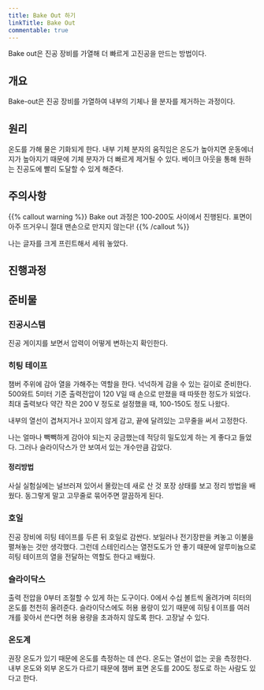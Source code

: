 ```yaml
---
title: Bake Out 하기
linkTitle: Bake Out
commentable: true
---
```


Bake out은 진공 장비를 가열해 더 빠르게 고진공을 만드는 방법이다.

<!--more-->

## 개요

Bake-out은 진공 장비를 가열하여 내부의 기체나 믈 분자를 제거하는 과정이다. 

## 원리

온도를 가해 물은 기화되게 한다. 내부 기체 분자의 움직임은 온도가 높아지면 운동에너지가 높아지기 때문에 기체 분자가 더 빠르게 제거될 수 있다. 베이크 아웃을 통해 원하는 진공도에 빨리 도달할 수 있게 해준다. 

## 주의사항

{{% callout warning %}}
Bake out 과정은 100-200도 사이에서 진행된다. 표면이 아주 뜨거우니 절대 맨손으로 만지지 않는다!
{{% /callout %}}

나는 글자를 크게 프린트해서 세워 놓았다.

## 진행과정

## 준비물
### 진공시스템
진공 게이지를 보면서 압력이 어떻게 변하는지 확인한다.

### 히팅 테이프
챔버 주위에 감아 열을 가해주는 역할을 한다. 넉넉하게 감을 수 있는 길이로 준비한다. 500와트 5미터 기준 출력전압이 120 V일 때 손으로 만졌을 때 따뜻한 정도가 되었다. 최대 출력보다 약간 작은 200 V 정도로 설정했을 때, 100-150도 정도 나왔다. 

내부의 열선이 겹쳐지거나 꼬이지 않게 감고, 끝에 달려있는 고무줄을 써서 고정한다.

나는 얼마나 빽빽하게 감아야 되는지 궁금했는데 적당히 밀도있게 하는 게 좋다고 들었다. 그러나 슬라이닥스가 안 보여서 있는 개수만큼 감았다. 

#### 정리방법
사실 실험실에는 널브러져 있어서 몰랐는데 새로 산 것 포장 상태를 보고 정리 방법을 배웠다. 동그랗게 말고 고무줄로 묶어주면 깔끔하게 된다.


### 호일
진공 장비에 히팅 테이프를 두른 뒤 호일로 감싼다. 보일러나 전기장판을 켜놓고 이불을 펼쳐놓는 것만 생각했다. 그런데 스테인리스는 열전도도가 안 좋기 때문에 알루미늄으로 히팅 테이프의 열을 전달하는 역할도 한다고 배웠다.

### 슬라이닥스
출력 전압을 0부터 조절할 수 있게 하는 도구이다. 0에서 수십 볼트씩 올려가며 히터의 온도를 천천히 올려준다. 슬라이닥스에도 허용 용량이 있기 때문에 히팅ㅔ이프를 여러 개를 꽂아서 쓴다면 허용 용량을 초과하지 않도록 한다. 고장날 수 있다. 

### 온도계
권장 온도가 있기 때문에 온도를 측정하는 데 쓴다. 온도는 열선이 없는 곳을 측정한다. 내부 온도와 외부 온도가 다르기 때문에 챔버 표면 온도를 200도 정도로 하는 사람도 있다고 한다.
